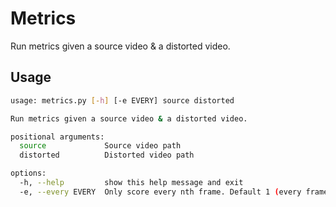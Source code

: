 # Metrics

Run metrics given a source video &amp; a distorted video.

## Usage

```bash
usage: metrics.py [-h] [-e EVERY] source distorted

Run metrics given a source video & a distorted video.

positional arguments:
  source             Source video path
  distorted          Distorted video path

options:
  -h, --help         show this help message and exit
  -e, --every EVERY  Only score every nth frame. Default 1 (every frame)
```
